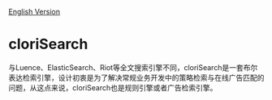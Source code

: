 [English Version](README.md)

cloriSearch
====
与Luence、ElasticSearch、Riot等全文搜索引擎不同，cloriSearch是一套布尔表达检索引擎，设计初衷是为了解决常规业务开发中的策略检索与在线广告匹配的问题，从这点来说，cloriSearch也是规则引擎或者广告检索引擎。


